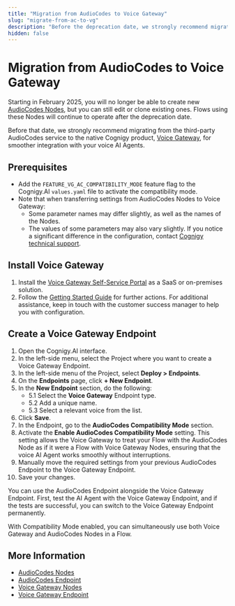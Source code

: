 ```yaml
---
title: "Migration from AudioCodes to Voice Gateway"
slug: "migrate-from-ac-to-vg"
description: "Before the deprecation date, we strongly recommend migrating from the third-party AudioCodes service to the native Cognigy Voice Gateway product."
hidden: false
---
```


# Migration from AudioCodes to Voice Gateway

Starting in February 2025,
you will no longer be able
to create new [AudioCodes Nodes](../ai/build/node-reference/voice/audiocodes/overview.md),
but you can still edit or clone existing ones.
Flows using these Nodes will continue to operate after the deprecation date.

Before that date, we strongly recommend migrating from the third-party AudioCodes service to the native Cognigy product,
[Voice Gateway](index.md), for smoother integration with your voice AI Agents.

## Prerequisites

- Add the `FEATURE_VG_AC_COMPATIBILITY_MODE` feature flag to the Cognigy.AI `values.yaml` file to activate the compatibility mode.
- Note that when transferring settings from AudioCodes Nodes to Voice Gateway:
    - Some parameter names may differ slightly, as well as the names of the Nodes.
    - The values of some parameters may also vary slightly. If you notice a significant difference in the configuration, contact [Cognigy technical support](../help/get-help.md).

## Install Voice Gateway

1. Install the [Voice Gateway Self-Service Portal](overview.md) as a SaaS or on-premises solution.
2. Follow the [Getting Started Guide](getting-started.md) for further actions. For additional assistance, keep in touch with the customer success manager to help you with configuration.

## Create a Voice Gateway Endpoint

1. Open the Cognigy.AI interface.
2. In the left-side menu, select the Project where you want to create a Voice Gateway Endpoint.
3. In the left-side menu of the Project, select **Deploy > Endpoints**.
4. On the **Endpoints** page, click **+ New Endpoint**.
5. In the **New Endpoint** section, do the following:
    - 5.1 Select the **Voice Gateway** Endpoint type.<br>
    - 5.2 Add a unique name.<br>
    - 5.3 Select a relevant voice from the list.<br>
6. Click **Save**.
7. In the Endpoint, go to the **AudioCodes Compatibility Mode** section.
8. Activate the **Enable AudioCodes Compatibility Mode** setting. This setting allows the Voice Gateway to treat your Flow with the AudioCodes Node as if it were a Flow with Voice Gateway Nodes, ensuring that the voice AI Agent works smoothly without interruptions.
9. Manually move the required settings from your previous AudioCodes Endpoint to the Voice Gateway Endpoint.
10. Save your changes.

You can use the AudioCodes Endpoint alongside the Voice Gateway Endpoint. First, test the AI Agent with the Voice Gateway Endpoint, and if the tests are successful, you can switch to the Voice Gateway Endpoint permanently.

With Compatibility Mode enabled, you can simultaneously use both Voice Gateway and AudioCodes Nodes in a Flow.

## More Information

- [AudioCodes Nodes](../ai/build/node-reference/voice/audiocodes/overview.md)
- [AudioCodes Endpoint](../ai/deploy/endpoint-reference/audiocodes.md)
- [Voice Gateway Nodes](../ai/build/node-reference/voice/voice-gateway/overview.md)
- [Voice Gateway Endpoint](../ai/deploy/endpoint-reference/voice-gateway.md)